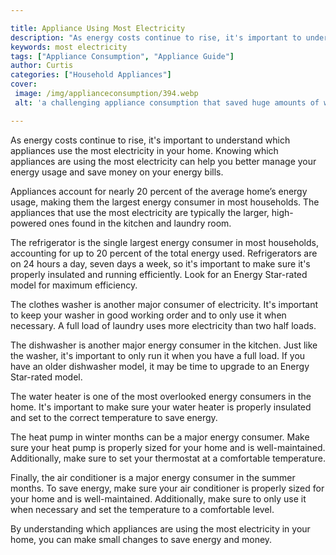 ```yaml
---

title: Appliance Using Most Electricity
description: "As energy costs continue to rise, it's important to understand which appliances use the most electricity in your home. Knowing whi...see more detail"
keywords: most electricity
tags: ["Appliance Consumption", "Appliance Guide"]
author: Curtis
categories: ["Household Appliances"]
cover: 
 image: /img/applianceconsumption/394.webp
 alt: 'a challenging appliance consumption that saved huge amounts of work'

---
```


As energy costs continue to rise, it's important to understand which appliances use the most electricity in your home. Knowing which appliances are using the most electricity can help you better manage your energy usage and save money on your energy bills.

Appliances account for nearly 20 percent of the average home’s energy usage, making them the largest energy consumer in most households. The appliances that use the most electricity are typically the larger, high-powered ones found in the kitchen and laundry room.

The refrigerator is the single largest energy consumer in most households, accounting for up to 20 percent of the total energy used. Refrigerators are on 24 hours a day, seven days a week, so it's important to make sure it's properly insulated and running efficiently. Look for an Energy Star-rated model for maximum efficiency.

The clothes washer is another major consumer of electricity. It's important to keep your washer in good working order and to only use it when necessary. A full load of laundry uses more electricity than two half loads.

The dishwasher is another major energy consumer in the kitchen. Just like the washer, it's important to only run it when you have a full load. If you have an older dishwasher model, it may be time to upgrade to an Energy Star-rated model.

The water heater is one of the most overlooked energy consumers in the home. It's important to make sure your water heater is properly insulated and set to the correct temperature to save energy.

The heat pump in winter months can be a major energy consumer. Make sure your heat pump is properly sized for your home and is well-maintained. Additionally, make sure to set your thermostat at a comfortable temperature.

Finally, the air conditioner is a major energy consumer in the summer months. To save energy, make sure your air conditioner is properly sized for your home and is well-maintained. Additionally, make sure to only use it when necessary and set the temperature to a comfortable level.

By understanding which appliances are using the most electricity in your home, you can make small changes to save energy and money.
